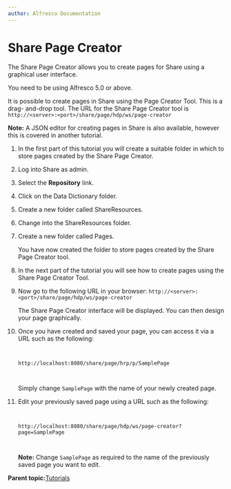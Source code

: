 ```yaml
---
author: Alfresco Documentation
---
```


# Share Page Creator

The Share Page Creator allows you to create pages for Share using a graphical user interface.

You need to be using Alfresco 5.0 or above.

It is possible to create pages in Share using the Page Creator Tool. This is a drag- and-drop tool. The URL for the Share Page Creator tool is `http://<server>:<port>/share/page/hdp/ws/page-creator`

**Note:** A JSON editor for creating pages in Share is also available, however this is covered in another tutorial.

1.  In the first part of this tutorial you will create a suitable folder in which to store pages created by the Share Page Creator.
2.  Log into Share as admin.

3.  Select the **Repository** link.

4.  Click on the Data Dictionary folder.

5.  Create a new folder called ShareResources.

6.  Change into the ShareResources folder.

7.  Create a new folder called Pages.

    You have now created the folder to store pages created by the Share Page Creator tool.

8.  In the next part of the tutorial you will see how to create pages using the Share Page Creator Tool.
9.  Now go to the following URL in your browser: `http://<server>:<port>/share/page/hdp/ws/page-creator`

    The Share Page Creator interface will be displayed. You can then design your page graphically.

10. Once you have created and saved your page, you can access it via a URL such as the following:

    ```
    
                            
    http://localhost:8080/share/page/hrp/p/SamplePage                        
                            
                        
    ```

    Simply change `SamplePage` with the name of your newly created page.

11. Edit your previously saved page using a URL such as the following:

    ```
    
                            
    http://localhost:8080/share/page/hdp/ws/page-creator?page=SamplePage                        
                            
                        
    ```

    **Note:** Change `SamplePage` as required to the name of the previously saved page you want to edit.


**Parent topic:**[Tutorials](../concepts/aikau-tutorials.md)

